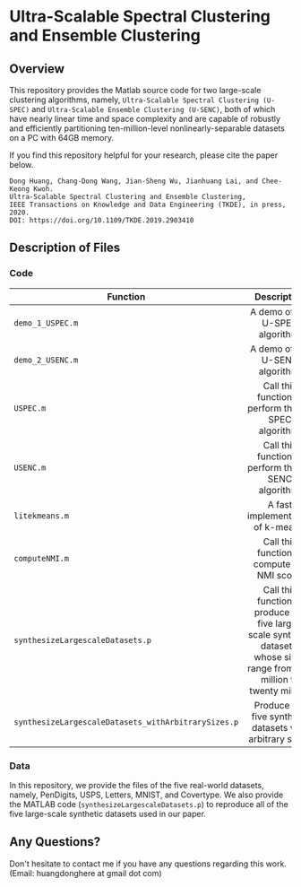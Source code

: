 # Ultra-Scalable Spectral Clustering and Ensemble Clustering

## Overview

This repository provides the Matlab source code for two large-scale clustering algorithms, namely, `Ultra-Scalable Spectral Clustering (U-SPEC)` and `Ultra-Scalable Ensemble Clustering (U-SENC)`, both of which have nearly linear time and space complexity and are capable of robustly and efficiently partitioning ten-million-level nonlinearly-separable datasets on a PC with 64GB memory.

If you find this repository helpful for your research, please cite the paper below. 

```
Dong Huang, Chang-Dong Wang, Jian-Sheng Wu, Jianhuang Lai, and Chee-Keong Kwoh.
Ultra-Scalable Spectral Clustering and Ensemble Clustering, 
IEEE Transactions on Knowledge and Data Engineering (TKDE), in press, 2020. 
DOI: https://doi.org/10.1109/TKDE.2019.2903410
```

## Description of Files

### Code

|Function | Description |
| ----------------- | :----------------: |
|`demo_1_USPEC.m` | A demo of the U-SPEC algorithm.|
|`demo_2_USENC.m` | A demo of the U-SENC algorithm.|
|`USPEC.m` | Call this function to perform the U-SPEC algorithm.|
|`USENC.m` | Call this function to perform the U-SENC algorithm.|
|`litekmeans.m`| A fast implementation of k-means. |
|`computeNMI.m`| Call this function to compute the NMI score.|
|`synthesizeLargescaleDatasets.p`| Call this function to produce the five large-scale synthetic datasets, whose sizes range from one million to twenty million. |
|`synthesizeLargescaleDatasets_withArbitrarySizes.p`| Produce the five synthetic datasets with arbitrary sizes.|

### Data

In this repository, we provide the files of the five real-world datasets, namely, PenDigits, USPS, Letters, MNIST, and Covertype. We also provide the MATLAB code (`synthesizeLargescaleDatasets.p`) to reproduce all of the five large-scale synthetic datasets used in our paper.

## Any Questions?

Don't hesitate to contact me if you have any questions regarding this work. (Email: huangdonghere at gmail dot com)
